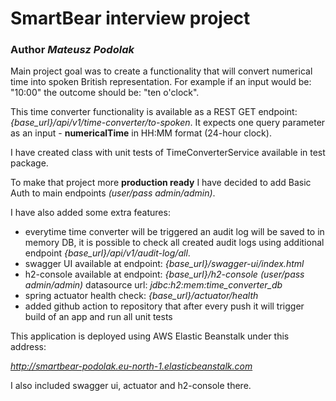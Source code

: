 # SmartBear interview project
### Author _Mateusz Podolak_

Main project goal was to create a functionality that will convert numerical time into spoken British representation. 
For example if an input would be: "10:00" the outcome should be: "ten o'clock".

This time converter functionality is available as a REST GET endpoint: _{base_url}/api/v1/time-converter/to-spoken_. 
It expects one query parameter as an input - __numericalTime__ in HH:MM format (24-hour clock).

I have created class with unit tests of TimeConverterService available in test package. 

To make that project more __production ready__ I have decided to add Basic Auth to main endpoints _(user/pass admin/admin)_.

I have also added some extra features:
- everytime time converter will be triggered an audit log will be saved to in memory DB, it is possible to check all created audit logs using additional endpoint _{base_url}/api/v1/audit-log/all_.
- swagger UI available at endpoint: _{base_url}/swagger-ui/index.html_
- h2-console available at endpoint: _{base_url}/h2-console_ _(user/pass admin/admin)_ datasource url: _jdbc:h2:mem:time_converter_db_
- spring actuator health check: _{base_url}/actuator/health_
- added github action to repository that after every push it will trigger build of an app and run all unit tests

This application is deployed using AWS Elastic Beanstalk under this address:

_http://smartbear-podolak.eu-north-1.elasticbeanstalk.com_

I also included swagger ui, actuator and h2-console there. 